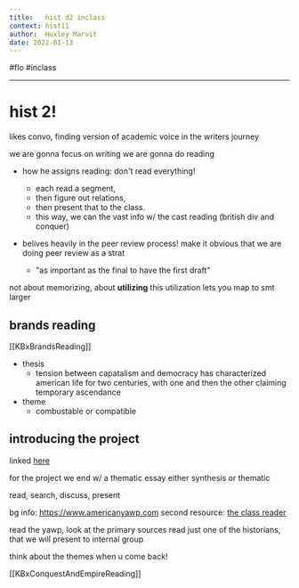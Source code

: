 ```yaml
---
title:   hist d2 inclass
context: hist11
author:  Huxley Marvit
date: 2022-01-13
---
```


#flo #inclass 

***

# hist 2!

likes convo, 
finding version of academic voice in the writers journey

we are gonna focus on writing
we are gonna do reading
- how he assigns reading: don't read everything! 
	- each read a segment, 
	- then figure out relations, 
	- then present that to the class.
	- this way, we can the vast info w/ the cast reading (british div and conquer)
	
-  belives heavily in the peer review process! make it obvious that we are doing peer review as a strat
	- "as important as the final to have the first draft"
	
not about memorizing, about **utilizing**
this utilization lets you map to smt larger

## brands reading 
[[KBxBrandsReading]]
- thesis
	- tension between capatalism and democracy has characterized american life for two centuries, with one and then the other claiming temporary ascendance
- theme
	- combustable or compatible


## introducing the project
linked [here](https://nuevaschool.instructure.com/courses/3932/assignments/66158)

for the project
we end w/ a thematic essay
either synthesis or thematic

read,
search, 
discuss, 
present

bg info: https://www.americanyawp.com
second resource: [the class reader](https://nuevaschool.instructure.com/courses/3932/files/folder/Unit%201/Capitalism%20%26%20Industry?preview=463116)



read the yawp, look at the primary sources
read just one of the historians, that we will present to internal group

think about the themes when u come back!

[[KBxConquestAndEmpireReading]]









